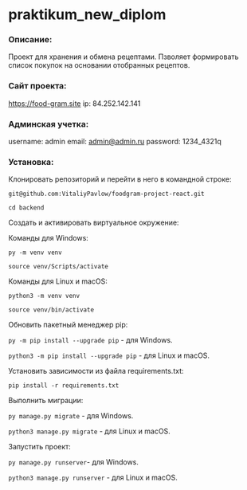 # praktikum_new_diplom

### Описание:
Проект для хранения и обмена рецептами.
Пзволяет формировать список покупок на основании отобранных рецептов.

### Сайт проекта:
https://food-gram.site
ip: 84.252.142.141

### Админская учетка:
username: admin
email: admin@admin.ru
password: 1234_4321q

### Установка:
Клонировать репозиторий и перейти в него в командной строке:

```git@github.com:VitaliyPavlow/foodgram-project-react.git```

```cd backend```

Cоздать и активировать виртуальное окружение:

Команды для Windows:

```py -m venv venv```

```source venv/Scripts/activate```

Команды для Linux и macOS:

```python3 -m venv venv```

```source venv/bin/activate``` 
 

Обновить пакетный менеджер pip:

```py -m pip install --upgrade pip``` - для Windows.

```python3 -m pip install --upgrade pip``` - для Linux и macOS.

Установить зависимости из файла requirements.txt:

```pip install -r requirements.txt```


Выполнить миграции:

```py manage.py migrate``` - для Windows.

```python3 manage.py migrate``` - для Linux и macOS.

Запустить проект:

```py manage.py runserver```- для Windows.

```python3 manage.py runserver``` - для Linux и macOS.
